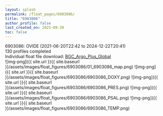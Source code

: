 ```yaml
---
layout: splash
permalink: /float_pages/6903086/
title: "6903086"
author_profile: false
last_created_on: 2025-09-30
toc: false
---
```

 
6903086: OVIDE (2021-06-20T22:42 to 2024-12-22T20:41)\
130 profiles completed\
Individual float file download: [BGC_Argo_Plus_Global](https://ftp.soest.hawaii.edu/bgc_argo_plus/Individual_Floats/outliers_removed/6903086_Sprof_processed.nc)\
![img-png]({{ site.url }}{{ site.baseurl }}/assets/images/float_figures/6903086/01_6903086_map.png)
![img-png]({{ site.url }}{{ site.baseurl }}/assets/images/float_figures/6903086/6903086_DOXY.png)
![img-png]({{ site.url }}{{ site.baseurl }}/assets/images/float_figures/6903086/6903086_PRES.png)
![img-png]({{ site.url }}{{ site.baseurl }}/assets/images/float_figures/6903086/6903086_PSAL.png)
![img-png]({{ site.url }}{{ site.baseurl }}/assets/images/float_figures/6903086/6903086_TEMP.png)
